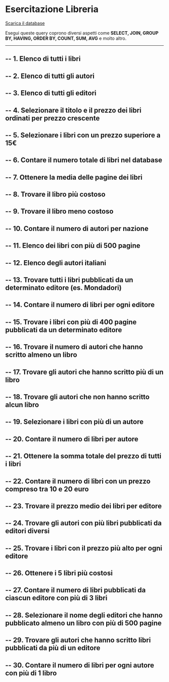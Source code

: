 # Esercitazione Libreria

[Scarica il database](../../09_data/libreria/)

Esegui queste query coprono diversi aspetti come **SELECT, JOIN, GROUP BY, HAVING, ORDER BY, COUNT, SUM, AVG** e molto altro.

---

## -- **1. Elenco di tutti i libri**

## -- **2. Elenco di tutti gli autori**

## -- **3. Elenco di tutti gli editori**

## -- **4. Selezionare il titolo e il prezzo dei libri ordinati per prezzo crescente**

## -- **5. Selezionare i libri con un prezzo superiore a 15€**

## -- **6. Contare il numero totale di libri nel database**

## -- **7. Ottenere la media delle pagine dei libri**

## -- **8. Trovare il libro più costoso**

## -- **9. Trovare il libro meno costoso**

## -- **10. Contare il numero di autori per nazione**

## -- **11. Elenco dei libri con più di 500 pagine**

## -- **12. Elenco degli autori italiani**

## -- **13. Trovare tutti i libri pubblicati da un determinato editore (es. Mondadori)**

## -- **14. Contare il numero di libri per ogni editore**

## -- **15. Trovare i libri con più di 400 pagine pubblicati da un determinato editore**

## -- **16. Trovare il numero di autori che hanno scritto almeno un libro**

## -- **17. Trovare gli autori che hanno scritto più di un libro**

## -- **18. Trovare gli autori che non hanno scritto alcun libro**

## -- **19. Selezionare i libri con più di un autore**

## -- **20. Contare il numero di libri per autore**

## -- **21. Ottenere la somma totale del prezzo di tutti i libri**

## -- **22. Contare il numero di libri con un prezzo compreso tra 10 e 20 euro**

## -- **23. Trovare il prezzo medio dei libri per editore**

## -- **24. Trovare gli autori con più libri pubblicati da editori diversi**

## -- **25. Trovare i libri con il prezzo più alto per ogni editore**

## -- **26. Ottenere i 5 libri più costosi**

## -- **27. Contare il numero di libri pubblicati da ciascun editore con più di 3 libri**

## -- **28. Selezionare il nome degli editori che hanno pubblicato almeno un libro con più di 500 pagine**

## -- **29. Trovare gli autori che hanno scritto libri pubblicati da più di un editore**

## -- **30. Contare il numero di libri per ogni autore con più di 1 libro**

